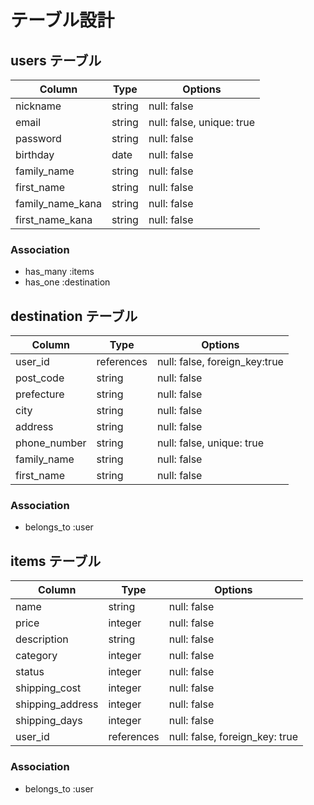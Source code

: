 # テーブル設計

## users テーブル

| Column           | Type   | Options     |
| ---------------- | ------ | ----------- |
| nickname         | string | null: false |
| email            | string | null: false, unique: true |
| password         | string | null: false |
| birthday         | date   | null: false |
| family_name      | string | null: false |
| first_name       | string | null: false |
| family_name_kana | string | null: false |
| first_name_kana  | string | null: false |

### Association

- has_many :items
- has_one :destination

## destination テーブル

| Column       | Type       | Options                          |
| ---------    | ---------- |--------------------------------- |
| user_id      | references    | null: false, foreign_key:true    |
| post_code    | string     | null: false                      |
| prefecture   | string     | null: false                      |
| city         | string     | null: false                      |
| address      | string     | null: false                      |
| phone_number | string     | null: false, unique: true        |
| family_name  | string     | null: false                      |
| first_name   | string     | null: false                      |

### Association

- belongs_to :user

## items テーブル

| Column           | Type    | Options                        |
| -------          | ------- | ------------------------------ |
| name             | string  | null: false                    |
| price            | integer | null: false                    |
| description      | string  | null: false                    |
| category         | integer | null: false                    |
| status           | integer | null: false                    |
| shipping_cost    | integer | null: false                    |
| shipping_address | integer | null: false                    |
| shipping_days    | integer | null: false                    |
| user_id          | references | null: false, foreign_key: true |

### Association

- belongs_to :user
